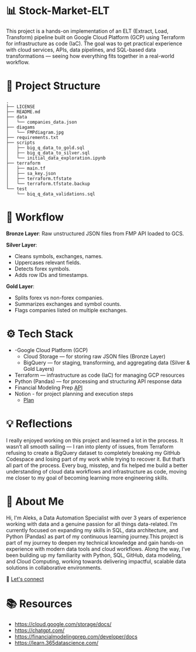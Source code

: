 # 📊 Stock-Market-ELT

This project is a hands-on implementation of an ELT (Extract, Load, Transform) pipeline built on Google Cloud Platform (GCP) using Terraform for infrastructure as code (IaC). The goal was to get practical experience with cloud services, APIs, data pipelines, and SQL-based data transformations — seeing how everything fits together in a real-world workflow.

# 📁 Project Structure
    .
    ├── LICENSE
    ├── README.md
    ├── data
    │   └── companies_data.json
    ├── diagams
    │   └── FMPdiagram.jpg
    ├── requirements.txt
    ├── scripts
    │   ├── big_q_data_to_gold.sql
    │   ├── big_q_data_to_silver.sql
    │   └── initial_data_exploration.ipynb
    ├── terraform
    │   ├── main.tf
    │   ├── sa_key.json
    │   ├── terraform.tfstate
    │   └── terraform.tfstate.backup
    └── test
        └── biq_q_data_validations.sql

# 📌 Workflow
**Bronze Layer**: Raw unstructured JSON files from FMP API loaded to GCS.

**Silver Layer**:  
- Cleans symbols, exchanges, names.
- Uppercases relevant fields.
- Detects forex symbols.
- Adds row IDs and timestamps.

**Gold Layer**:  
- Splits forex vs non-forex companies.
- Summarizes exchanges and symbol counts.
- Flags companies listed on multiple exchanges.


# ⚙️ Tech Stack
  - -Google Cloud Platform (GCP)
      - Cloud Storage — for storing raw JSON files (Bronze Layer)
      - BigQuery — for staging, transforming, and aggregating data (Silver & Gold Layers)
  - Terraform — infrastructure as code (IaC) for managing GCP resources
  - Python (Pandas) — for processing and structuring API response data
  - Financial Modeling Prep [API](https://financialmodelingprep.com/)
  - Notion - for project planning and execution steps
      - [Plan](https://bronzed-ixia-965.notion.site/Project-Stock-Market-ELT-on-Google-Cloud-ELT-Medallion-pipeline-on-GCP-cleanly-structured-into-E-2174a269255a80c88935e46908456432)
    

# 💡 Reflections
I really enjoyed working on this project and learned a lot in the process. It wasn’t all smooth sailing — I ran into plenty of issues, from Terraform refusing to create a BigQuery dataset to completely breaking my GitHub Codespace and losing part of my work while trying to recover it. But that’s all part of the process. Every bug, misstep, and fix helped me build a better understanding of cloud data workflows and infrastructure as code, moving me closer to my goal of becoming learning more engineering skills.
# 👋 About Me
Hi, I'm Aleks, a Data Automation Specialist with over 3 years of experience working with data and a genuine passion for all things data-related. I’m currently focused on expanding my skills in SQL, data architecture, and Python (Pandas) as part of my continuous learning journey.This project is part of my journey to deepen my technical knowledge and gain hands-on experience with modern data tools and cloud workflows. Along the way, I’ve been building up my familiarity with Python, SQL, GitHub, data modeling, and Cloud Computing, working towards delivering impactful, scalable data solutions in collaborative environments.

🔗 [Let's connect](https://www.linkedin.com/in/aleksandra-petrova-a582351b2/)

# 📚 Resources
- https://cloud.google.com/storage/docs/
- https://chatgpt.com/
- https://financialmodelingprep.com/developer/docs
- https://learn.365datascience.com/

 



